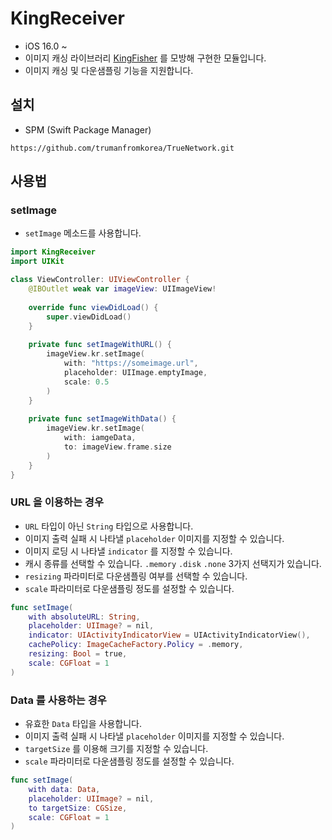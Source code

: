 # KingReceiver
- iOS 16.0 ~
- 이미지 캐싱 라이브러리 [KingFisher](https://github.com/onevcat/Kingfisher) 를 모방해 구현한 모듈입니다.
- 이미지 캐싱 및 다운샘플링 기능을 지원합니다.

## 설치
- SPM (Swift Package Manager)

```
https://github.com/trumanfromkorea/TrueNetwork.git
```

## 사용법

### setImage
- `setImage` 메소드를 사용합니다.

```swift
import KingReceiver
import UIKit

class ViewController: UIViewController {
    @IBOutlet weak var imageView: UIImageView!
    
    override func viewDidLoad() {
        super.viewDidLoad()
    }
    
    private func setImageWithURL() {
        imageView.kr.setImage(
            with: "https://someimage.url",
            placeholder: UIImage.emptyImage,
            scale: 0.5
        )
    }
    
    private func setImageWithData() {
        imageView.kr.setImage(
            with: iamgeData,
            to: imageView.frame.size
        )
    }
}

```

### URL 을 이용하는 경우
- `URL` 타입이 아닌 `String` 타입으로 사용합니다.
- 이미지 출력 실패 시 나타낼 `placeholder` 이미지를 지정할 수 있습니다. 
- 이미지 로딩 시 나타낼 `indicator` 를 지정할 수 있습니다.
- 캐시 종류를 선택할 수 있습니다. `.memory` `.disk` `.none` 3가지 선택지가 있습니다.
- `resizing` 파라미터로 다운샘플링 여부를 선택할 수 있습니다.
- `scale` 파라미터로 다운샘플링 정도를 설정할 수 있습니다.

```swift
func setImage(
    with absoluteURL: String,
    placeholder: UIImage? = nil,
    indicator: UIActivityIndicatorView = UIActivityIndicatorView(),
    cachePolicy: ImageCacheFactory.Policy = .memory,
    resizing: Bool = true,
    scale: CGFloat = 1
)
```

### Data 를 사용하는 경우
- 유효한 `Data` 타입을 사용합니다.
- 이미지 출력 실패 시 나타낼 `placeholder` 이미지를 지정할 수 있습니다. 
- `targetSize` 를 이용해 크기를 지정할 수 있습니다.
- `scale` 파라미터로 다운샘플링 정도를 설정할 수 있습니다.

```swift
func setImage(
    with data: Data,
    placeholder: UIImage? = nil,
    to targetSize: CGSize,
    scale: CGFloat = 1
)
```
